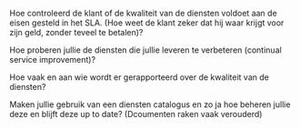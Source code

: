 Hoe controleerd de klant of de kwaliteit van de diensten voldoet aan de eisen gesteld in het SLA. (Hoe weet de klant zeker dat hij waar krijgt voor zijn geld, zonder teveel te betalen)?

Hoe proberen jullie de diensten die jullie leveren te verbeteren (continual service improvement)?

Hoe vaak en aan wie wordt er gerapporteerd over de kwaliteit van de diensten?

Maken jullie gebruik van een diensten catalogus en zo ja hoe beheren jullie deze en blijft deze up to date? (Dcoumenten raken vaak verouderd)

